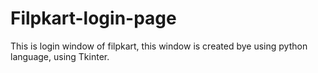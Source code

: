 # Filpkart-login-page
This is login window of filpkart, this window is created bye using python language, using Tkinter. 
